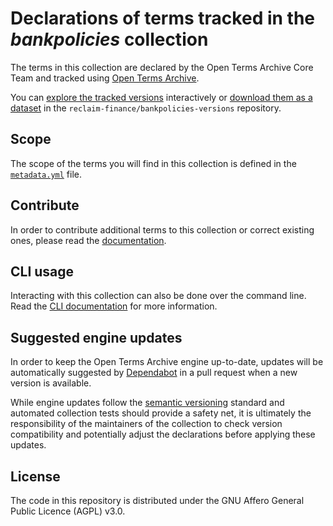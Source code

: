 # Declarations of terms tracked in the *bankpolicies* collection

The terms in this collection are declared by <!-- customize to your context -->the Open Terms Archive Core Team<!-- until here --> and tracked using [Open Terms Archive](https://opentermsarchive.org).

You can [explore the tracked versions](https://github.com/reclaim-finance/bankpolicies-versions) interactively or [download them as a dataset](https://github.com/reclaim-finance/bankpolicies-versions/releases) in the `reclaim-finance/bankpolicies-versions` repository.

## Scope

The scope of the terms you will find in this collection is defined in the [`metadata.yml`](./metadata.yml) file.

## Contribute

In order to contribute additional terms to this collection or correct existing ones, please read the [documentation](https://docs.opentermsarchive.org/contributing-terms/).

## CLI usage

Interacting with this collection can also be done over the command line. Read the [CLI documentation](https://docs.opentermsarchive.org/#cli) for more information.

## Suggested engine updates

In order to keep the Open Terms Archive engine up-to-date, updates will be automatically suggested by [Dependabot](https://github.blog/2020-06-01-keep-all-your-packages-up-to-date-with-dependabot/) in a pull request when a new version is available.

While engine updates follow the [semantic versioning](https://semver.org) standard and automated collection tests should provide a safety net, it is ultimately the responsibility of the maintainers of the collection to check version compatibility and potentially adjust the declarations before applying these updates.

## License

The code in this repository is distributed under the GNU Affero General Public Licence (AGPL) v3.0.
